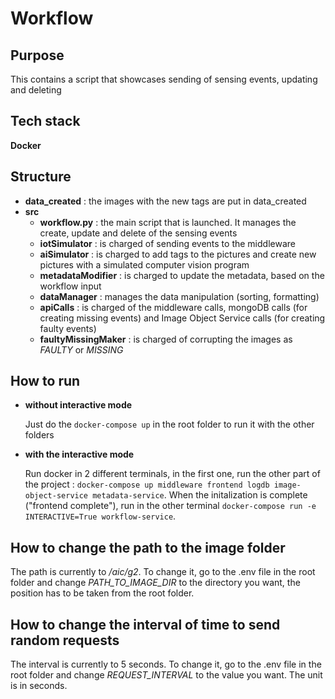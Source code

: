 # Workflow

## Purpose

This contains a script that showcases sending of sensing events, updating and deleting

## Tech stack

**Docker**

## Structure

* **data_created** : the images with the new tags are put in data_created
* **src**
  * **workflow.py** : the main script that is launched. It manages the create, update and delete of the sensing events
  * **iotSimulator** : is charged of sending events to the middleware
  * **aiSimulator** : is charged to add tags to the pictures and create new pictures with a simulated computer vision program
  * **metadataModifier** : is charged to update the metadata, based on the workflow input
  * **dataManager** : manages the data manipulation (sorting, formatting)
  * **apiCalls** : is charged of the middleware calls, mongoDB calls (for creating missing events) and Image Object Service calls (for creating faulty events)
  * **faultyMissingMaker** : is charged of corrupting the images as *FAULTY* or *MISSING*

## How to run

* **without interactive mode**

  Just do the ```docker-compose up``` in the root folder to run it with the other folders

* **with the interactive mode**

  Run docker in 2 different terminals, in the first one, run the other part of the project : ```docker-compose up middleware frontend logdb image-object-service metadata-service```. When the initalization is complete ("frontend complete"), run in the other terminal  ```docker-compose run -e INTERACTIVE=True workflow-service```.

## How to change the path to the image folder

The path is currently to */aic/g2*. To change it, go to the .env file in the root folder and change *PATH_TO_IMAGE_DIR* to the directory you want, the position has to be taken from the root folder.

## How to change the interval of time to send random requests

The interval is currently to 5 seconds. To change it, go to the .env file in the root folder and change *REQUEST_INTERVAL* to the value you want. The unit is in seconds.